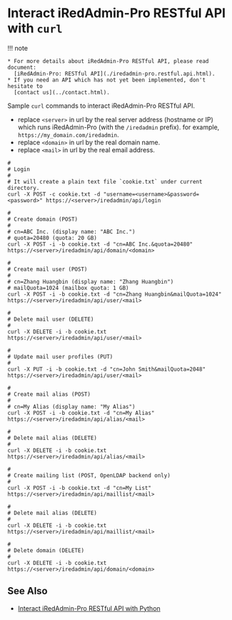 # Interact iRedAdmin-Pro RESTful API with `curl`

!!! note

    * For more details about iRedAdmin-Pro RESTful API, please read document:
      [iRedAdmin-Pro: RESTful API](./iredadmin-pro.restful.api.html).
    * If you need an API which has not yet been implemented, don't hesitate to
      [contact us](../contact.html).

Sample `curl` commands to interact iRedAdmin-Pro RESTful API.

* replace `<server>` in url by the real server address (hostname or IP) which
  runs iRedAdmin-Pro (with the `/iredadmin` prefix). for example,
  `https://my_domain.com/iredadmin`.
* replace `<domain>` in url by the real domain name.
* replace `<mail>` in url by the real email address.

```
#
# Login
#
# It will create a plain text file `cookie.txt` under current directory.
curl -X POST -c cookie.txt -d "username=<username>&password=<password>" https://<server>/iredadmin/api/login

#
# Create domain (POST)
#
# cn=ABC Inc. (display name: "ABC Inc.")
# quota=20480 (quota: 20 GB)
curl -X POST -i -b cookie.txt -d "cn=ABC Inc.&quota=20480" https://<server>/iredadmin/api/domain/<domain>

#
# Create mail user (POST)
#
# cn=Zhang Huangbin (display name: "Zhang Huangbin")
# mailQuota=1024 (mailbox quota: 1 GB)
curl -X POST -i -b cookie.txt -d "cn=Zhang Huangbin&mailQuota=1024" https://<server>/iredadmin/api/user/<mail>

#
# Delete mail user (DELETE)
#
curl -X DELETE -i -b cookie.txt https://<server>/iredadmin/api/user/<mail>

#
# Update mail user profiles (PUT)
#
curl -X PUT -i -b cookie.txt -d "cn=John Smith&mailQuota=2048" https://<server>/iredadmin/api/user/<mail>

#
# Create mail alias (POST)
#
# cn=My Alias (display name: "My Alias")
curl -X POST -i -b cookie.txt -d "cn=My Alias" https://<server>/iredadmin/api/alias/<mail>

#
# Delete mail alias (DELETE)
#
curl -X DELETE -i -b cookie.txt https://<server>/iredadmin/api/alias/<mail>

#
# Create mailing list (POST, OpenLDAP backend only)
#
curl -X POST -i -b cookie.txt -d "cn=My List" https://<server>/iredadmin/api/maillist/<mail>

#
# Delete mail alias (DELETE)
#
curl -X DELETE -i -b cookie.txt https://<server>/iredadmin/api/maillist/<mail>

#
# Delete domain (DELETE)
#
curl -X DELETE -i -b cookie.txt https://<server>/iredadmin/api/domain/<domain>
```

## See Also

* [Interact iRedAdmin-Pro RESTful API with Python](./iredadmin-pro.restful.api.python.html)

